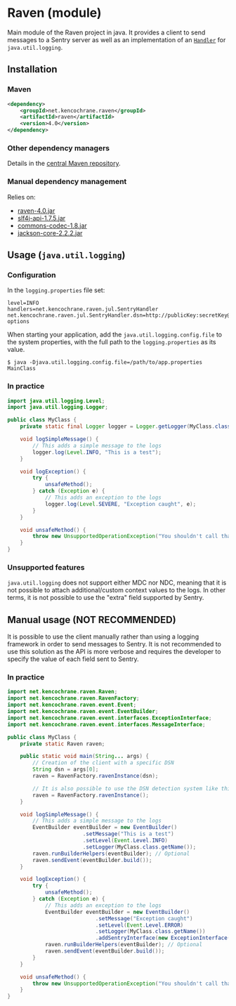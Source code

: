 # Raven (module)
Main module of the Raven project in java. It provides a client to send messages
to a Sentry server as well as an implementation of an [`Handler`](http://docs.oracle.com/javase/7/docs/api/java/util/logging/Handler.html)
for `java.util.logging`.

## Installation

### Maven
```xml
<dependency>
    <groupId>net.kencochrane.raven</groupId>
    <artifactId>raven</artifactId>
    <version>4.0</version>
</dependency>
```

### Other dependency managers
Details in the [central Maven repository](http://search.maven.org/#artifactdetails%7Cnet.kencochrane.raven%7Craven%7C4.0%7Cjar).

### Manual dependency management
Relies on:

 - [raven-4.0.jar](http://search.maven.org/#artifactdetails%7Cnet.kencochrane.raven%7Craven%7C4.0%7Cjar)
 - [slf4j-api-1.7.5.jar](http://search.maven.org/#artifactdetails%7Corg.slf4j%7Cslf4j-api%7C1.7.5%7Cjar)
 - [commons-codec-1.8.jar](http://search.maven.org/#artifactdetails%7Ccommons-codec%7Ccommons-codec%7C1.8%7Cjar)
 - [jackson-core-2.2.2.jar](http://search.maven.org/#artifactdetails%7Ccom.fasterxml.jackson.core%7Cjackson-core%7C2.2.2%7Cjar)


## Usage (`java.util.logging`)
### Configuration
In the `logging.properties` file set:

```properties
level=INFO
handlers=net.kencochrane.raven.jul.SentryHandler
net.kencochrane.raven.jul.SentryHandler.dsn=http://publicKey:secretKey@host:port/1?options
```

When starting your application, add the `java.util.logging.config.file` to the
system properties, with the full path to the `logging.properties` as its value.

    $ java -Djava.util.logging.config.file=/path/to/app.properties MainClass

### In practice
```java
import java.util.logging.Level;
import java.util.logging.Logger;

public class MyClass {
    private static final Logger logger = Logger.getLogger(MyClass.class.getName());

    void logSimpleMessage() {
        // This adds a simple message to the logs
        logger.log(Level.INFO, "This is a test");
    }

    void logException() {
        try {
            unsafeMethod();
        } catch (Exception e) {
            // This adds an exception to the logs
            logger.log(Level.SEVERE, "Exception caught", e);
        }
    }

    void unsafeMethod() {
        throw new UnsupportedOperationException("You shouldn't call that");
    }
}
```

### Unsupported features
`java.util.logging` does not support either MDC nor NDC, meaning that it is not
possible to attach additional/custom context values to the logs.
In other terms, it is not possible to use the "extra" field supported by Sentry.


## Manual usage (NOT RECOMMENDED)
It is possible to use the client manually rather than using a logging framework
in order to send messages to Sentry. It is not recommended to use this solution
as the API is more verbose and requires the developer to specify the value of
each field sent to Sentry.

### In practice
```java
import net.kencochrane.raven.Raven;
import net.kencochrane.raven.RavenFactory;
import net.kencochrane.raven.event.Event;
import net.kencochrane.raven.event.EventBuilder;
import net.kencochrane.raven.event.interfaces.ExceptionInterface;
import net.kencochrane.raven.event.interfaces.MessageInterface;

public class MyClass {
    private static Raven raven;

    public static void main(String... args) {
        // Creation of the client with a specific DSN
        String dsn = args[0];
        raven = RavenFactory.ravenInstance(dsn);

        // It is also possible to use the DSN detection system like this
        raven = RavenFactory.ravenInstance();
    }

    void logSimpleMessage() {
        // This adds a simple message to the logs
        EventBuilder eventBuilder = new EventBuilder()
                        .setMessage("This is a test")
                        .setLevel(Event.Level.INFO)
                        .setLogger(MyClass.class.getName());
        raven.runBuilderHelpers(eventBuilder); // Optional
        raven.sendEvent(eventBuilder.build());
    }

    void logException() {
        try {
            unsafeMethod();
        } catch (Exception e) {
            // This adds an exception to the logs
            EventBuilder eventBuilder = new EventBuilder()
                            .setMessage("Exception caught")
                            .setLevel(Event.Level.ERROR)
                            .setLogger(MyClass.class.getName())
                            .addSentryInterface(new ExceptionInterface(e));
            raven.runBuilderHelpers(eventBuilder); // Optional
            raven.sendEvent(eventBuilder.build());
        }
    }

    void unsafeMethod() {
        throw new UnsupportedOperationException("You shouldn't call that");
    }
}
```
